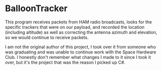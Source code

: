# BalloonTracker

This program receives packets from HAM radio broadcasts, looks for the specific trackers that were on our payload, and recorded the location (including altitude) as well as correcting the antenna azimuth and elevation, so we would continue to receive packets.

I am not the original author of this project, I took over it from someone who was graduating and was unable to continue work with the Space Hardware Club. I honestly don't remember what changes I made to it since I took it over, but it's the project that was the reason I picked up C#.
